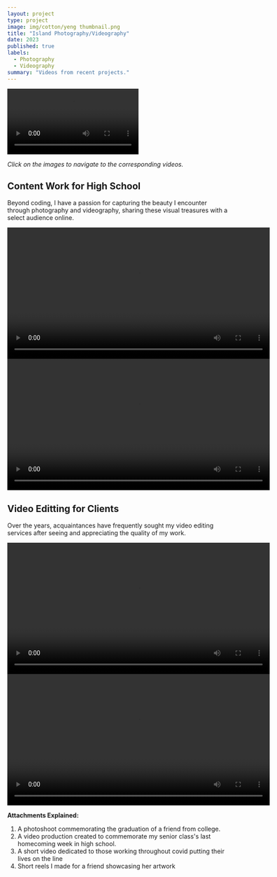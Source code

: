 ```yaml
---
layout: project
type: project
image: img/cotton/yeng thumbnail.png
title: "Island Photography/Videography"
date: 2023
published: true
labels:
  - Photography
  - Videography
summary: "Videos from recent projects."
---
```



<Row>
        <video width="300" controls>
  <source src="../img/cotton/yeng%20navarro%20for%20portfolio.mp4" type="video/mp4">
  Your browser does not support the video tag.
</video>
</Row>


*Click on the images to navigate to the corresponding videos.*


## Content Work for High School
<p>Beyond coding, I have a passion for capturing the beauty I encounter through photography and videography, sharing these visual treasures with a select audience online.</p>

<video width="600" controls>
  <source src="../img/cotton/hoco%202020%20video.mp4" type="video/mp4">
  Your browser does not support the video tag.
</video>

<video width="600" controls>
  <source src="../img/cotton/mckinley%20thank%20you%20vid%20final.mp4" type="video/mp4">
  Your browser does not support the video tag.
</video>

## Video Editting for Clients
<p>Over the years, acquaintances have frequently sought my video editing services after seeing and appreciating the quality of my work.</p>

<video width="600" controls>
  <source src="../img/cotton/4%20julia%20final.mov" type="video/mp4">
  Your browser does not support the video tag.
</video>

<video width="600" controls>
  <source src="../img/cotton/for%20julia%202.mov" type="video/mp4">
  Your browser does not support the video tag.
</video>

<p><strong>Attachments Explained:</strong></p>
<ol>
    <li>A photoshoot commemorating the graduation of a friend from college.</li>
    <li>A video production created to commemorate my senior class's last homecoming week in high school.</li>
    <li>A short video dedicated to those working throughout covid putting their lives on the line </li>
    <li>Short reels I made for a friend showcasing her artwork</li> 
</ol>


